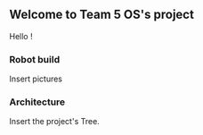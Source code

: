 ## Welcome to Team 5 OS's project

Hello !

### Robot build

Insert pictures

### Architecture

Insert the project's Tree.


